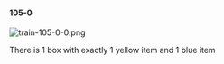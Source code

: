 #### 105-0
![train-105-0-0.png](https://github.com/lil-lab/nlvr/raw/master/nlvr/train/images/17/train-105-0-0.png "train-105-0-0.png")

There is 1 box with exactly 1 yellow item and 1 blue item